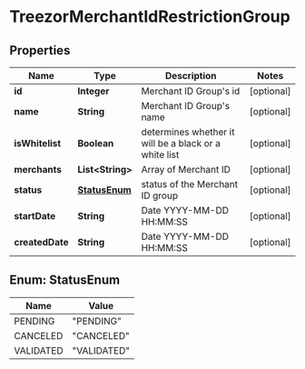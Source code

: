 
# TreezorMerchantIdRestrictionGroup

## Properties
Name | Type | Description | Notes
------------ | ------------- | ------------- | -------------
**id** | **Integer** | Merchant ID Group&#39;s id |  [optional]
**name** | **String** | Merchant ID Group&#39;s name |  [optional]
**isWhitelist** | **Boolean** | determines whether it will be a black or a white list |  [optional]
**merchants** | **List&lt;String&gt;** | Array of Merchant ID |  [optional]
**status** | [**StatusEnum**](#StatusEnum) | status of the Merchant ID group |  [optional]
**startDate** | **String** | Date YYYY-MM-DD HH:MM:SS |  [optional]
**createdDate** | **String** | Date YYYY-MM-DD HH:MM:SS |  [optional]


<a name="StatusEnum"></a>
## Enum: StatusEnum
Name | Value
---- | -----
PENDING | &quot;PENDING&quot;
CANCELED | &quot;CANCELED&quot;
VALIDATED | &quot;VALIDATED&quot;



